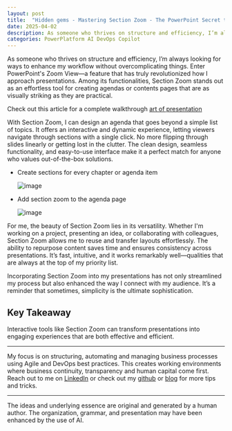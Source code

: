 ```yaml
---
layout: post
title:  "Hidden gems - Mastering Section Zoom - The PowerPoint Secret to Stunning Agendas"
date: 2025-04-02
description: As someone who thrives on structure and efficiency, I’m always looking for ways to enhance my workflow without overcomplicating things. Enter PowerPoint's Zoom View—a feature that has truly revolutionized how I approach presentations. Among its functionalities, Section Zoom stands out as an effortless tool for creating agendas or contents pages that are as visually striking as they are practical.
categories: PowerPlatform AI DevOps Copilot
---
```


As someone who thrives on structure and efficiency, I’m always looking for ways to enhance my workflow without overcomplicating things. Enter PowerPoint's Zoom View—a feature that has truly revolutionized how I approach presentations. Among its functionalities, Section Zoom stands out as an effortless tool for creating agendas or contents pages that are as visually striking as they are practical.

Check out this article for a complete walkthrough [art of presentation](https://artofpresentations.com/zoom-feature-in-powerpoint/)

With Section Zoom, I can design an agenda that goes beyond a simple list of topics. It offers an interactive and dynamic experience, letting viewers navigate through sections with a single click. No more flipping through slides linearly or getting lost in the clutter. The clean design, seamless functionality, and easy-to-use interface make it a perfect match for anyone who values out-of-the-box solutions.

- Create sections for every chapter or agenda item
  
  ![image](https://github.com/user-attachments/assets/06b61d49-9229-43de-b45a-e295ff148606)

- Add section zoom to the agenda page
  
  ![image](https://github.com/user-attachments/assets/0b3b4759-ecc1-4510-ac1b-3341bbd97b15)


For me, the beauty of Section Zoom lies in its versatility. Whether I'm working on a project, presenting an idea, or collaborating with colleagues, Section Zoom allows me to reuse and transfer layouts effortlessly. The ability to repurpose content saves time and ensures consistency across presentations. It’s fast, intuitive, and it works remarkably well—qualities that are always at the top of my priority list.

Incorporating Section Zoom into my presentations has not only streamlined my process but also enhanced the way I connect with my audience. It’s a reminder that sometimes, simplicity is the ultimate sophistication.

## Key Takeaway 
Interactive tools like Section Zoom can transform presentations into engaging experiences that are both effective and efficient.

----
My focus is on structuring, automating and managing business processes using Agile and DevOps best practices. This creates working environments where business continuity, transparency and human capital come first. Reach out to me on [LinkedIn](https://www.linkedin.com/in/dennisvanaelst) or check out my [github](https://github.com/dva81) or [blog](https://www.dennisvanaelst.net/) for more tips and tricks.

----
The ideas and underlying essence are original and generated by a human author. The organization, grammar, and presentation may have been enhanced by the use of AI.
